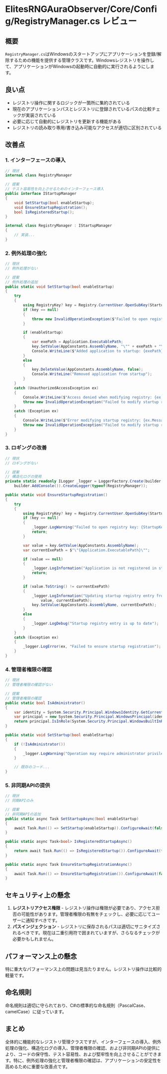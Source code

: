 # ElitesRNGAuraObserver/Core/Config/RegistryManager.cs レビュー

## 概要

`RegistryManager.cs`はWindowsのスタートアップにアプリケーションを登録/解除するための機能を提供する管理クラスです。Windowsレジストリを操作して、アプリケーションがWindowsの起動時に自動的に実行されるようにします。

## 良い点

- レジストリ操作に関するロジックが一箇所に集約されている
- 現在のアプリケーションパスとレジストリに登録されているパスの比較チェックが実装されている
- 必要に応じて自動的にレジストリを更新する機能がある
- レジストリの読み取り専用/書き込み可能なアクセスが適切に区別されている

## 改善点

### 1. インターフェースの導入

```csharp
// 現状
internal class RegistryManager

// 提案
// テスト容易性を向上させるためのインターフェース導入
public interface IStartupManager
{
    void SetStartup(bool enableStartup);
    void EnsureStartupRegistration();
    bool IsRegisteredStartup();
}

internal class RegistryManager : IStartupManager
{
    // 実装...
}
```

### 2. 例外処理の強化

```csharp
// 現状
// 例外処理がない

// 提案
// 例外処理の追加
public static void SetStartup(bool enableStartup)
{
    try
    {
        using RegistryKey? key = Registry.CurrentUser.OpenSubKey(StartupKeyPath, true);
        if (key == null)
        {
            throw new InvalidOperationException($"Failed to open registry key: {StartupKeyPath}");
        }

        if (enableStartup)
        {
            var exePath = Application.ExecutablePath;
            key.SetValue(AppConstants.AssemblyName, "\"" + exePath + "\"");
            Console.WriteLine($"Added application to startup: {exePath}");
        }
        else
        {
            key.DeleteValue(AppConstants.AssemblyName, false);
            Console.WriteLine("Removed application from startup");
        }
    }
    catch (UnauthorizedAccessException ex)
    {
        Console.WriteLine($"Access denied when modifying registry: {ex.Message}");
        throw new InvalidOperationException("Failed to modify startup registry due to access rights. Try running as administrator.", ex);
    }
    catch (Exception ex)
    {
        Console.WriteLine($"Error modifying startup registry: {ex.Message}");
        throw new InvalidOperationException("Failed to modify startup registry settings.", ex);
    }
}
```

### 3. ロギングの改善

```csharp
// 現状
// ロギングがない

// 提案
// 構造化ログの使用
private static readonly ILogger _logger = LoggerFactory.Create(builder =>
    builder.AddConsole()).CreateLogger(typeof(RegistryManager));

public static void EnsureStartupRegistration()
{
    try
    {
        using RegistryKey? key = Registry.CurrentUser.OpenSubKey(StartupKeyPath, true);
        if (key == null)
        {
            _logger.LogWarning("Failed to open registry key: {StartupKeyPath}", StartupKeyPath);
            return;
        }

        var value = key.GetValue(AppConstants.AssemblyName);
        var currentExePath = $"\"{Application.ExecutablePath}\"";

        if (value == null)
        {
            _logger.LogInformation("Application is not registered in startup");
            return;
        }

        if (value.ToString() != currentExePath)
        {
            _logger.LogInformation("Updating startup registry entry from {OldPath} to {NewPath}",
                value, currentExePath);
            key.SetValue(AppConstants.AssemblyName, currentExePath);
        }
        else
        {
            _logger.LogDebug("Startup registry entry is up to date");
        }
    }
    catch (Exception ex)
    {
        _logger.LogError(ex, "Failed to ensure startup registration");
    }
}
```

### 4. 管理者権限の確認

```csharp
// 現状
// 管理者権限の確認がない

// 提案
// 管理者権限の確認
public static bool IsAdministrator()
{
    var identity = System.Security.Principal.WindowsIdentity.GetCurrent();
    var principal = new System.Security.Principal.WindowsPrincipal(identity);
    return principal.IsInRole(System.Security.Principal.WindowsBuiltInRole.Administrator);
}

public static void SetStartup(bool enableStartup)
{
    if (!IsAdministrator())
    {
        _logger.LogWarning("Operation may require administrator privileges");
    }

    // 既存のコード...
}
```

### 5. 非同期APIの提供

```csharp
// 現状
// 同期APIのみ

// 提案
// 非同期APIの追加
public static async Task SetStartupAsync(bool enableStartup)
{
    await Task.Run(() => SetStartup(enableStartup)).ConfigureAwait(false);
}

public static async Task<bool> IsRegisteredStartupAsync()
{
    return await Task.Run(() => IsRegisteredStartup()).ConfigureAwait(false);
}

public static async Task EnsureStartupRegistrationAsync()
{
    await Task.Run(() => EnsureStartupRegistration()).ConfigureAwait(false);
}
```

## セキュリティ上の懸念

1. **レジストリアクセス権限** - レジストリ操作は権限が必要であり、アクセス拒否の可能性があります。管理者権限の有無をチェックし、必要に応じてユーザーに通知すべきです。
2. **パスインジェクション** - レジストリに保存されるパスは適切にサニタイズされるべきです。現在は二重引用符で囲まれていますが、さらなるチェックが必要かもしれません。

## パフォーマンス上の懸念

特に重大なパフォーマンス上の問題は見当たりません。レジストリ操作は比較的軽量です。

## 命名規則

命名規則は適切に守られており、C#の標準的な命名規則（PascalCase、camelCase）に従っています。

## まとめ

全体的に機能的なレジストリ管理クラスですが、インターフェースの導入、例外処理の強化、構造化ログの導入、管理者権限の確認、および非同期APIの提供により、コードの保守性、テスト容易性、および堅牢性を向上させることができます。特に、例外処理の強化と管理者権限の確認は、アプリケーションの安定性を高めるために重要な改善点です。

